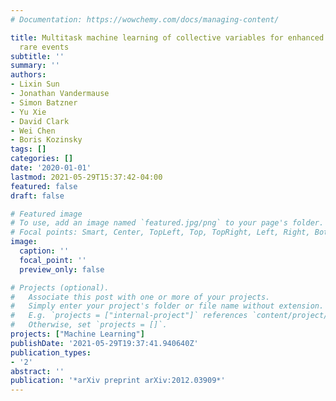```yaml
---
# Documentation: https://wowchemy.com/docs/managing-content/

title: Multitask machine learning of collective variables for enhanced sampling of
  rare events
subtitle: ''
summary: ''
authors:
- Lixin Sun
- Jonathan Vandermause
- Simon Batzner
- Yu Xie
- David Clark
- Wei Chen
- Boris Kozinsky
tags: []
categories: []
date: '2020-01-01'
lastmod: 2021-05-29T15:37:42-04:00
featured: false
draft: false

# Featured image
# To use, add an image named `featured.jpg/png` to your page's folder.
# Focal points: Smart, Center, TopLeft, Top, TopRight, Left, Right, BottomLeft, Bottom, BottomRight.
image:
  caption: ''
  focal_point: ''
  preview_only: false

# Projects (optional).
#   Associate this post with one or more of your projects.
#   Simply enter your project's folder or file name without extension.
#   E.g. `projects = ["internal-project"]` references `content/project/deep-learning/index.md`.
#   Otherwise, set `projects = []`.
projects: ["Machine Learning"]
publishDate: '2021-05-29T19:37:41.940640Z'
publication_types:
- '2'
abstract: ''
publication: '*arXiv preprint arXiv:2012.03909*'
---
```

